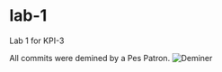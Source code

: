 # lab-1
Lab 1 for KPI-3

All commits were demined by a Pes Patron.
![Deminer](https://www.rbc.ua/static/img/_/i/_instagram_com_patron_dsns_2_1300x820.jpg)
